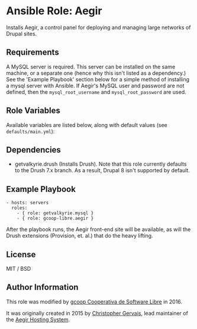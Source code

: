 # Ansible Role: Aegir

Installs Aegir, a control panel for deploying and managing large networks of Drupal sites.

## Requirements

A MySQL server is required. This server can be installed on the same machine, or a separate one (hence why this isn't listed as a dependency.) See the 'Example Playbook' section below for a simple method of installing a mysql server with Ansible. If Aegir's MySQL user and password are not defined, then the `mysql_root_username` and `mysql_root_password` are used.

## Role Variables

Available variables are listed below, along with default values (see `defaults/main.yml`):

## Dependencies

  - getvalkyrie.drush (Installs Drush). Note that this role currently defaults
    to the Drush 7.x branch. As a result, Drupal 8 isn't supported by default.

## Example Playbook

    - hosts: servers
      roles:
        - { role: getvalkyrie.mysql }
        - { role: gcoop-libre.aegir }

After the playbook runs, the Aegir front-end site will be available, as will the Drush extensions (Provision, et. al.) that do the heavy lifting.

## License

MIT / BSD

## Author Information

This role was modified by [gcoop Cooperativa de Software Libre](http://gcoop.coop) in 2016.

It was originally created in 2015 by [Christopher Gervais](http://ergonlogic.com/), lead maintainer of the [Aegir Hosting System](http://www.aegirproject.org).
